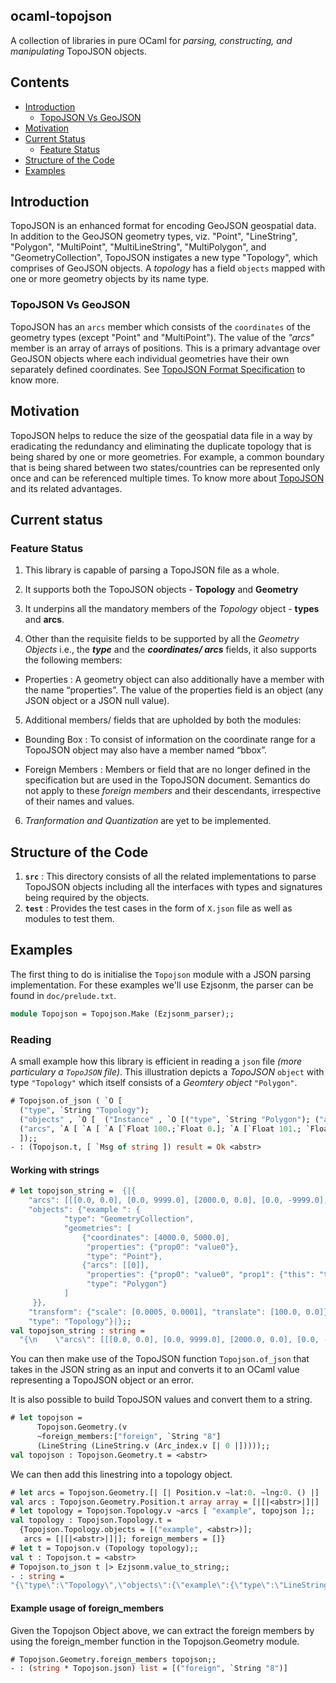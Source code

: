 ocaml-topojson
--------------

A collection of libraries in pure OCaml for _parsing, constructing, and manipulating_ TopoJSON objects.

## Contents

* [Introduction](#introduction)
  * [TopoJSON Vs GeoJSON](#topojson-vs-geojson)
* [Motivation](#motivation)
* [Current Status](#current-status)
  * [Feature Status](#feature-status)
* [Structure of the Code](#structure-of-the-code)
* [Examples](#examples)


## Introduction
TopoJSON is an enhanced format for encoding GeoJSON geospatial data. In addition to the GeoJSON geometry types, viz. "Point", "LineString", "Polygon", "MultiPoint", "MultiLineString", "MultiPolygon", and "GeometryCollection", TopoJSON instigates a new type "Topology", which comprises of GeoJSON objects. A _topology_ has a field `objects` mapped with one or more geometry objects by its name type.

### TopoJSON Vs GeoJSON
TopoJSON has an `arcs` member which consists of the `coordinates` of the geometry types (except "Point" and "MultiPoint"). The value of the _"arcs"_ member is an array of arrays of positions. This is a primary advantage over GeoJSON objects where each individual geometries have their own separately defined coordinates.
See [TopoJSON Format Specification](https://github.com/topojson/topojson-specification) to know more.


## Motivation
TopoJSON helps to reduce the size of the geospatial data file in a way by eradicating the redundancy and eliminating the duplicate topology that is being shared by one or more geometries. For example, a common boundary that is being shared between two states/countries can be represented only once and can be referenced multiple times.
To know more about [TopoJSON](https://github.com/topojson/topojson) and its related advantages.

## Current status

### Feature Status
1. This library is capable of parsing a TopoJSON file as a whole.

2. It supports both the TopoJSON objects - **Topology** and **Geometry**

3. It underpins all the mandatory members of the *Topology* object - **types** and **arcs**.

4. Other than the requisite fields to be supported by all the  *Geometry Objects* i.e., the ***type*** and the ***coordinates/ arcs*** fields, it also supports the following members:
  - Properties : A geometry object can also additionally have a member with the name “properties”. The value of the properties field is an object (any JSON object or a JSON null value).

5. Additional members/ fields that are upholded by both the modules:
  - Bounding Box : To consist of information on the coordinate range for a  TopoJSON object may also have a member named “bbox”.

  - Foreign Members : Members or field that are no longer defined in the specification but are used in the TopoJSON document. Semantics do not apply to these *foreign members* and their descendants, irrespective of their names and values.


6. *Tranformation and Quantization* are yet to be implemented.

## Structure of the Code
1. **`src`** : This directory consists of all the related implementations to parse TopoJSON objects including all the interfaces with types and signatures being required by the objects.
2. **`test`** : Provides the test cases in the form of ```X.json``` file as well as modules to test them.

## Examples

The first thing to do is initialise the `Topojson` module with a JSON parsing implementation. For these examples we'll use Ezjsonm, the parser can be found in `doc/prelude.txt`.

```ocaml
module Topojson = Topojson.Make (Ezjsonm_parser);;
```

### Reading
A small example how this library is efficient in reading a `json` file _(more particulary a `TopoJSON` file)_. This illustration depicts a *TopoJSON* `object` with type `"Topology"` which itself consists of a *Geomtery object* `"Polygon"`.

```ocaml
# Topojson.of_json ( `O [
  ("type", `String "Topology");
  ("objects" , `O [  ("Instance" , `O [("type", `String "Polygon"); ("arcs", `A [ `A [`Float 0.]]) ]) ])  ;
  ("arcs", `A [ `A [ `A [`Float 100.;`Float 0.]; `A [`Float 101.; `Float 0.]; `A [`Float 101.; `Float 1.]; `A [`Float 100.; `Float 1.]; `A [`Float 100.; `Float 0.]]] );
  ]);;
- : (Topojson.t, [ `Msg of string ]) result = Ok <abstr>
```
#### Working with strings

```ocaml
# let topojson_string =  {|{
    "arcs": [[[0.0, 0.0], [0.0, 9999.0], [2000.0, 0.0], [0.0, -9999.0], [-2000.0, 0.0]]],
    "objects": {"example ": {
            "type": "GeometryCollection",
            "geometries": [
                {"coordinates": [4000.0, 5000.0],
                 "properties": {"prop0": "value0"},
                 "type": "Point"},
                {"arcs": [[0]],
                 "properties": {"prop0": "value0", "prop1": {"this": "that"}},
                 "type": "Polygon"}
            ]
     }},
    "transform": {"scale": [0.0005, 0.0001], "translate": [100.0, 0.0]},
    "type": "Topology"}|};;
val topojson_string : string =
  "{\n    \"arcs\": [[[0.0, 0.0], [0.0, 9999.0], [2000.0, 0.0], [0.0, -9999.0], [-2000.0, 0.0]]],\n    \"objects\": {\"example \": {\n            \"type\": \"GeometryCollection\",\n            \"geometries\": [\n                {\"coordinates\": [4000.0, 5000.0],\n                 \"properties\": {\"prop0\": \"value0\"},\n     "... (* string length 595; truncated *)
```

You can then make use of the TopoJSON function `Topojson.of_json` that takes in the JSON string as an input and converts it to an OCaml value representing a TopoJSON object or an error.

It is also possible to build TopoJSON values and convert them to a string.

```ocaml
# let topojson =
      Topojson.Geometry.(v
      ~foreign_members:["foreign", `String "8"]
      (LineString (LineString.v (Arc_index.v [| 0 |]))));;
val topojson : Topojson.Geometry.t = <abstr>
```

We can then add this linestring into a topology object.

```ocaml
# let arcs = Topojson.Geometry.[| [| Position.v ~lat:0. ~lng:0. () |] |];;
val arcs : Topojson.Geometry.Position.t array array = [|[|<abstr>|]|]
# let topology = Topojson.Topology.v ~arcs [ "example", topojson ];;
val topology : Topojson.Topology.t =
  {Topojson.Topology.objects = [("example", <abstr>)];
   arcs = [|[|<abstr>|]|]; foreign_members = []}
# let t = Topojson.v (Topology topology);;
val t : Topojson.t = <abstr>
# Topojson.to_json t |> Ezjsonm.value_to_string;;
- : string =
"{\"type\":\"Topology\",\"objects\":{\"example\":{\"type\":\"LineString\",\"arcs\":[0],\"foreign\":\"8\"}},\"arcs\":[[[0,0]]]}"
```

#### Example usage of foreign_members

Given the Topojson Object above, we can extract the foreign members by using the foreign_member function in the Topojson.Geometry module.

```ocaml
# Topojson.Geometry.foreign_members topojson;;
- : (string * Topojson.json) list = [("foreign", `String "8")]
```
